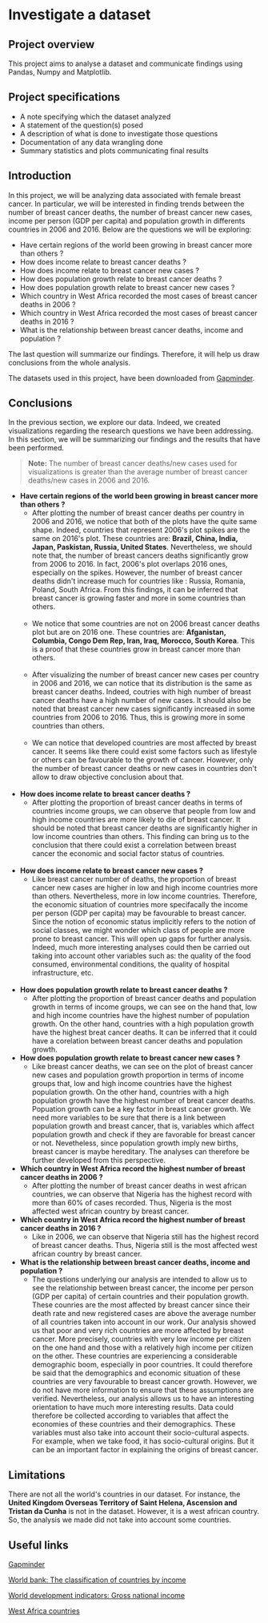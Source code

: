 # Investigate a dataset

## Project overview
This project aims to analyse a dataset and communicate findings using Pandas, Numpy and Matplotlib.

## Project specifications

- A note specifying which the dataset analyzed
- A statement of the question(s) posed
- A description of what is done to investigate those questions
- Documentation of any data wrangling done
- Summary statistics and plots communicating final results

## Introduction
In this project, we will be analyzing data associated with female breast cancer. In particular, we will be interested in finding trends between the number of breast cancer deaths, the number of breast cancer new cases, income per person (GDP per capita) and population growth in differents countries in 2006 and 2016. Below are the questions we will be exploring: 

- Have certain regions of the world been growing in breast cancer more than others ?
- How does income relate to breast cancer deaths ?
- How does income relate to breast cancer new cases ?
- How does population growth relate to breast cancer deaths ?
- How does population growth relate to breast cancer new cases ?
- Which country in West Africa recorded the most cases of breast cancer deaths in 2006 ?
- Which country in West Africa recorded the most cases of breast cancer deaths in 2016 ?
- What is the relationship between breast cancer deaths, income and population ?

The last question will summarize our findings. Therefore, it will help us draw conclusions from the whole analysis.

The datasets used in this project, have been downloaded from [Gapminder](https://www.gapminder.org/data/). 

## Conclusions
In the previous section, we explore our data. Indeed, we created visualizations regarding the research questions we have been addressing. In this section, we will be summarizing our findings and the results that have been performed.

> **Note:** The number of breast cancer deaths/new cases used for visualizations is greater than the average number of breast cancer deaths/new cases in 2006 and 2016. 
>
* **Have certain regions of the world been growing in breast cancer more than others ?**
  * After plotting the number of breast cancer deaths per country in 2006 and 2016, we notice that both of the plots have the quite same shape. Indeed, countries that represent 2006's plot spikes are the same on 2016's plot. These countries are: **Brazil, China, India, Japan, Paskistan, Russia, United States**. Nevertheless, we should note that, the number of breast cancers deaths significantly grow from 2006 to 2016. In fact, 2006's plot overlaps 2016 ones, especially on the spikes. However, the number of breast cancer deaths didn't increase much for countries like : Russia, Romania, Poland, South Africa. From this findings, it can be inferred that breast cancer is growing faster and more in some countries than others. <br/> <br/>
  * We notice that some countries are not on 2006 breast cancer deaths plot but are on 2016 one. These countries are: **Afganistan, Columbia, Congo Dem Rep, Iran, Iraq, Morocco, South Korea**. This is a proof that these countries grow in breast cancer more than others. <br/> <br/>
  * After visualizing the number of breast cancer new cases per country in 2006 and 2016, we can notice that its distribution is the same as breast cancer deaths. Indeed, coutries with high number of breast cancer deaths have a high number of new cases. It should also be noted that breast cancer new cases significantly increased in some countries from 2006 to 2016. Thus, this is growing more in some  countries than others. <br/> <br/>
  * We can notice that developed countries are most affected by breast cancer. It seems like there could exist some factors such as lifestyle or others can be favourable  to the growth of cancer. However, only the number of breast cancer deaths or new cases in countries don't allow to draw objective conclusion about that. <br/> <br/>
* **How does income relate to breast cancer deaths ?**
  * After plotting the proportion of breast cancer deaths in terms of countries income groups, we can observe that people from low and high income countries are more likely to die of breast cancer. It should be noted that breast cancer deaths are significantly higher in low income countries than others. This finding can bring us to the conclusion that there could exist a correlation between breast cancer the economic and social factor status of countries.  <br/> <br/>
* **How does income relate to breast cancer new cases ?**
  * Like breast cancer number of deaths, the proportion of breast cancer new cases are higher in low and high income countries more than others. Nevertheless, more in low income countries. Therefore, the economic situation of countries more specifacally the income per person (GDP per capita) may be favourable to breast cancer. Since the notion of economic status implicitly refers to the notion of social classes, we might wonder which class of people are more prone to breast cancer. This will open up gaps for further analysis. Indeed, much more interesting analyses could then be carried out taking into account other variables such as: the quality of the food consumed, environmental conditions, the quality of hospital infrastructure, etc.  <br/> <br/>  
* **How does population growth relate to breast cancer deaths ?**
  * After plotting the proportion of breast cancer deaths and population growth in terms of income groups, we can see on the hand that, low and high income countries have the highest number of population growth. On the other hand, countries with a high population growth have the highest breat cancer deaths. It can be inferred that it could have a corelation between breast cancer deaths and population growth.
* **How does population growth relate to breast cancer new cases ?** 
    * Like breast cancer deaths, we can see on the plot of breast cancer new cases and population growth proportion in terms of income groups that, low and high income countries have the highest population growth. On the other hand, countries with a high population growth have the highest number of breat cancer deaths. Popuation growth can be a key factor in breast cancer growth. We need more variables to be sure that there is a link between population growth and breast cancer, that is, variables which affect population growth and check if they are favorable for breast cancer or not. Nevetheless, since population growth imply new births, breast cancer is maybe hereditary. The analyses can therefore be further developed from this perspective.
* **Which country in West Africa record the highest number of breast cancer deaths in 2006 ?**
   * After plotting the number of breast cancer deaths in west african countries, we can observe that Nigeria has the highest record with more than 60% of cases recorded. Thus, Nigeria is the most affected west african country by breast cancer. 
* **Which country in West Africa record the highest number of breast cancer deaths in 2016 ?**
   * Like in 2006, we can observe that Nigeria still has the highest record of breast cancer deaths. Thus, Nigeria still is the most affected west african country by breast cancer. 
* **What is the relationship between breast cancer deaths, income and population ?** 
    * The questions underlying our analysis are intended to allow us to see the relationship between breast cancer,  the income per person (GDP per capita) of certain countries and their population growth. These counries are the  most affected by breast cancer since their death rate and new registered cases are above the average number of all countries taken into account in our work.  Our analysis showed us that poor and very rich countries are more affected by breast cancer. More precisely, countries with very low income per citizen on the one hand and those with a relatively high income per citizen on the other. These countries are experiencing a considerable demographic boom, especially in poor countries. It could therefore be said that the demographics and economic situation of these countries are very favourable to breast cancer growth. However, we do not have more information to ensure that these assumptions are verified. Nevertheless, our analysis allows us to have an interesting orientation to have much more interesting results. Data could therefore be collected according to variables that affect the economies of these countries and their demographics. These variables must also take into account their socio-cultural aspects. For example, when we take food, it has socio-cultural origins. But it can be an important factor in explaining the origins of breast cancer. 

## Limitations
There are not all the world's countries in our dataset. For instance, the **United Kingdom Overseas Territory of Saint Helena, Ascension and Tristan da Cunha** is not in the dataset. However, it is a west african country. So, the analysis we made did not take into account some countries.

## Useful links
[Gapminder](https://www.gapminder.org/data/)

[World bank: The classification of countries by income](http://datatopics.worldbank.org/world-development-indicators/stories/the-classification-of-countries-by-income.html)

[World development indicators: Gross national income](http://datatopics.worldbank.org/world-development-indicators/themes/economy.html#gross-national-income)

[West Africa countries](https://en.wikipedia.org/wiki/West_Africa)
